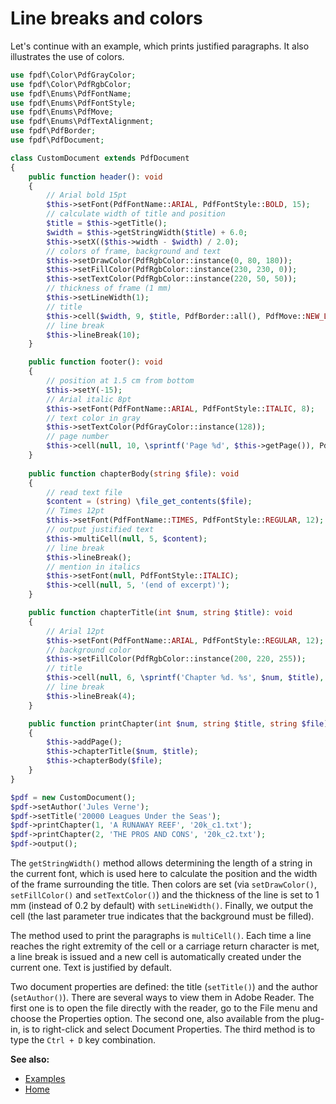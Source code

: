 # Line breaks and colors

Let's continue with an example, which prints justified paragraphs. It also
illustrates the use of colors.

```php
use fpdf\Color\PdfGrayColor;
use fpdf\Color\PdfRgbColor;
use fpdf\Enums\PdfFontName;
use fpdf\Enums\PdfFontStyle;
use fpdf\Enums\PdfMove;
use fpdf\Enums\PdfTextAlignment;
use fpdf\PdfBorder;
use fpdf\PdfDocument;

class CustomDocument extends PdfDocument
{
    public function header(): void
    {
        // Arial bold 15pt
        $this->setFont(PdfFontName::ARIAL, PdfFontStyle::BOLD, 15);
        // calculate width of title and position
        $title = $this->getTitle();
        $width = $this->getStringWidth($title) + 6.0;
        $this->setX(($this->width - $width) / 2.0);
        // colors of frame, background and text
        $this->setDrawColor(PdfRgbColor::instance(0, 80, 180));
        $this->setFillColor(PdfRgbColor::instance(230, 230, 0));
        $this->setTextColor(PdfRgbColor::instance(220, 50, 50));
        // thickness of frame (1 mm)
        $this->setLineWidth(1);
        // title
        $this->cell($width, 9, $title, PdfBorder::all(), PdfMove::NEW_LINE, PdfTextAlignment::CENTER, true);
        // line break
        $this->lineBreak(10);
    }

    public function footer(): void
    {
        // position at 1.5 cm from bottom
        $this->setY(-15);
        // Arial italic 8pt
        $this->setFont(PdfFontName::ARIAL, PdfFontStyle::ITALIC, 8);
        // text color in gray
        $this->setTextColor(PdfGrayColor::instance(128));
        // page number
        $this->cell(null, 10, \sprintf('Page %d', $this->getPage()), PdfBorder::none(), PdfMove::RIGHT, PdfTextAlignment::CENTER);
    }
    
    public function chapterBody(string $file): void
    {
        // read text file
        $content = (string) \file_get_contents($file);
        // Times 12pt
        $this->setFont(PdfFontName::TIMES, PdfFontStyle::REGULAR, 12);
        // output justified text
        $this->multiCell(null, 5, $content);
        // line break
        $this->lineBreak();
        // mention in italics
        $this->setFont(null, PdfFontStyle::ITALIC);
        $this->cell(null, 5, '(end of excerpt)');
    }

    public function chapterTitle(int $num, string $title): void
    {
        // Arial 12pt
        $this->setFont(PdfFontName::ARIAL, PdfFontStyle::REGULAR, 12);
        // background color
        $this->setFillColor(PdfRgbColor::instance(200, 220, 255));
        // title
        $this->cell(null, 6, \sprintf('Chapter %d. %s', $num, $title), PdfBorder::none(), PdfMove::NEW_LINE, PdfTextAlignment::LEFT, true);
        // line break
        $this->lineBreak(4);
    }

    public function printChapter(int $num, string $title, string $file): void
    {
        $this->addPage();
        $this->chapterTitle($num, $title);
        $this->chapterBody($file);
    }
}

$pdf = new CustomDocument();
$pdf->setAuthor('Jules Verne');
$pdf->setTitle('20000 Leagues Under the Seas');
$pdf->printChapter(1, 'A RUNAWAY REEF', '20k_c1.txt');
$pdf->printChapter(2, 'THE PROS AND CONS', '20k_c2.txt');
$pdf->output();
```

The `getStringWidth()` method allows determining the length of a string in the
current font, which is used here to calculate the position and the width of the
frame surrounding the title. Then colors are set (via `setDrawColor()`,
`setFillColor()` and `setTextColor()`) and the thickness of the line is set to
1 mm (instead of 0.2 by default) with `setLineWidth()`. Finally, we output the
cell (the last parameter true indicates that the background must be filled).

The method used to print the paragraphs is `multiCell()`. Each time a line
reaches the right extremity of the cell or a carriage return character is met,
a line break is issued and a new cell is automatically created under
the current one. Text is justified by default.

Two document properties are defined: the title (`setTitle()`) and the author
(`setAuthor()`). There are several ways to view them in Adobe Reader. The first
one is to open the file directly with the reader, go to the File menu and choose
the Properties option. The second one, also available from the plug-in, is to
right-click and select Document Properties. The third method is to type the
`Ctrl + D` key combination.

**See also:**

- [Examples](examples.md)
- [Home](../README.md)
